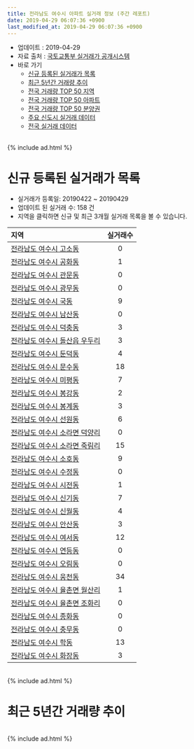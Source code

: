 ```yaml
---
title: 전라남도 여수시 아파트 실거래 정보 (주간 레포트)
date: 2019-04-29 06:07:36 +0900
last_modified_at: 2019-04-29 06:07:36 +0900
---
```


* 업데이트 : 2019-04-29
* 자료 출처 : [국토교통부 실거래가 공개시스템](http://rt.molit.go.kr)
* 바로 가기
    * [신규 등록된 실거래가 목록](#신규-등록된-실거래가-목록)
    * [최근 5년간 거래량 추이](#최근-5년간-거래량-추이)
    * [전국 거래량 TOP 50 지역](https://inasie.github.io/apt-trade-info/최근-3개월-전국에서-가장-거래가-많이-발생한-지역)
    * [전국 거래량 TOP 50 아파트](https://inasie.github.io/apt-trade-info/최근-3개월-전국에서-가장-거래가-많이-발생한-아파트)
    * [전국 거래량 TOP 50 분양권](https://inasie.github.io/apt-trade-info/최근-3개월-전국에서-가장-거래가-많이-발생한-분양권)
    * [주요 신도시 실거래 데이터](https://inasie.github.io/apt-trade-info/주요-신도시)
    * [전국 실거래 데이터](https://inasie.github.io/apt-trade-info/전국)

<br>
{% include ad.html %}
<br>

# 신규 등록된 실거래가 목록
* 실거래가 등록일: 20190422 ~ 20190429
* 업데이트 된 실거래 수: 158 건
* 지역을 클릭하면 신규 및 최근 3개월 실거래 목록을 볼 수 있습니다.


|지역|실거래수|
|:---|:---:|
|[전라남도 여수시 고소동](https://inasie.github.io/apt-trade-info/전라남도-여수시-고소동)|0|
|[전라남도 여수시 공화동](https://inasie.github.io/apt-trade-info/전라남도-여수시-공화동)|1|
|[전라남도 여수시 관문동](https://inasie.github.io/apt-trade-info/전라남도-여수시-관문동)|0|
|[전라남도 여수시 광무동](https://inasie.github.io/apt-trade-info/전라남도-여수시-광무동)|0|
|[전라남도 여수시 국동](https://inasie.github.io/apt-trade-info/전라남도-여수시-국동)|9|
|[전라남도 여수시 남산동](https://inasie.github.io/apt-trade-info/전라남도-여수시-남산동)|0|
|[전라남도 여수시 덕충동](https://inasie.github.io/apt-trade-info/전라남도-여수시-덕충동)|3|
|[전라남도 여수시 돌산읍 우두리](https://inasie.github.io/apt-trade-info/전라남도-여수시-돌산읍-우두리)|3|
|[전라남도 여수시 둔덕동](https://inasie.github.io/apt-trade-info/전라남도-여수시-둔덕동)|4|
|[전라남도 여수시 문수동](https://inasie.github.io/apt-trade-info/전라남도-여수시-문수동)|18|
|[전라남도 여수시 미평동](https://inasie.github.io/apt-trade-info/전라남도-여수시-미평동)|7|
|[전라남도 여수시 봉강동](https://inasie.github.io/apt-trade-info/전라남도-여수시-봉강동)|2|
|[전라남도 여수시 봉계동](https://inasie.github.io/apt-trade-info/전라남도-여수시-봉계동)|3|
|[전라남도 여수시 선원동](https://inasie.github.io/apt-trade-info/전라남도-여수시-선원동)|6|
|[전라남도 여수시 소라면 덕양리](https://inasie.github.io/apt-trade-info/전라남도-여수시-소라면-덕양리)|0|
|[전라남도 여수시 소라면 죽림리](https://inasie.github.io/apt-trade-info/전라남도-여수시-소라면-죽림리)|15|
|[전라남도 여수시 소호동](https://inasie.github.io/apt-trade-info/전라남도-여수시-소호동)|9|
|[전라남도 여수시 수정동](https://inasie.github.io/apt-trade-info/전라남도-여수시-수정동)|0|
|[전라남도 여수시 시전동](https://inasie.github.io/apt-trade-info/전라남도-여수시-시전동)|1|
|[전라남도 여수시 신기동](https://inasie.github.io/apt-trade-info/전라남도-여수시-신기동)|7|
|[전라남도 여수시 신월동](https://inasie.github.io/apt-trade-info/전라남도-여수시-신월동)|4|
|[전라남도 여수시 안산동](https://inasie.github.io/apt-trade-info/전라남도-여수시-안산동)|3|
|[전라남도 여수시 여서동](https://inasie.github.io/apt-trade-info/전라남도-여수시-여서동)|12|
|[전라남도 여수시 연등동](https://inasie.github.io/apt-trade-info/전라남도-여수시-연등동)|0|
|[전라남도 여수시 오림동](https://inasie.github.io/apt-trade-info/전라남도-여수시-오림동)|0|
|[전라남도 여수시 웅천동](https://inasie.github.io/apt-trade-info/전라남도-여수시-웅천동)|34|
|[전라남도 여수시 율촌면 월산리](https://inasie.github.io/apt-trade-info/전라남도-여수시-율촌면-월산리)|1|
|[전라남도 여수시 율촌면 조화리](https://inasie.github.io/apt-trade-info/전라남도-여수시-율촌면-조화리)|0|
|[전라남도 여수시 종화동](https://inasie.github.io/apt-trade-info/전라남도-여수시-종화동)|0|
|[전라남도 여수시 충무동](https://inasie.github.io/apt-trade-info/전라남도-여수시-충무동)|0|
|[전라남도 여수시 학동](https://inasie.github.io/apt-trade-info/전라남도-여수시-학동)|13|
|[전라남도 여수시 화장동](https://inasie.github.io/apt-trade-info/전라남도-여수시-화장동)|3|


<br>
{% include ad.html %}
<br>

# 최근 5년간 거래량 추이


<div style="width:100%;">
    <canvas id="deal_progress" height="200"></canvas>
</div>

<script>
new Chart(document.getElementById("deal_progress"), {
    type: 'line',
    data: {
        labels: ['201404','201405','201406','201407','201408','201409','201410','201411','201412','201501','201502','201503','201504','201505','201506','201507','201508','201509','201510','201511','201512','201601','201602','201603','201604','201605','201606','201607','201608','201609','201610','201611','201612','201701','201702','201703','201704','201705','201706','201707','201708','201709','201710','201711','201712','201801','201802','201803','201804','201805','201806','201807','201808','201809','201810','201811','201812','201901','201902','201903','201904'],
        datasets: [{
            label: '매매',
            pointRadius: 1,
            data: [222, 215, 187, 221, 169, 217, 269, 231, 222, 269, 246, 358, 331, 344, 336, 275, 243, 206, 274, 222, 223, 232, 238, 292, 274, 213, 292, 280, 371, 317, 336, 288, 225, 217, 263, 317, 242, 293, 306, 272, 302, 356, 203, 240, 246, 448, 327, 408, 314, 298, 272, 293, 267, 282, 369, 293, 258, 246, 295, 327, 163],
            borderColor: "rgba(255, 201, 14, 1)",
            backgroundColor: "rgba(255, 201, 14, 0.5)",
            fill: false,
            lineTension: 0
        },{
            label: '전월세',
            pointRadius: 1,
            data: [267, 241, 216, 225, 219, 241, 263, 242, 263, 274, 345, 363, 352, 330, 271, 274, 255, 236, 267, 196, 250, 236, 0, 321, 281, 298, 253, 265, 249, 257, 239, 227, 249, 254, 443, 355, 308, 366, 332, 347, 353, 332, 257, 272, 269, 270, 369, 384, 316, 315, 265, 322, 265, 252, 241, 253, 243, 266, 365, 341, 202],
            borderColor: "rgba(0, 141, 185, 1)",
            backgroundColor: "rgba(0, 141, 185, 0.5)",
            fill: false,
            lineTension: 0
        }
        ]
    },
    options: {
        responsive: true,
        title: {
            display: false
        },
        tooltips: {
            mode: 'index',
            intersect: false
        },
        hover: {
            mode: 'nearest',
            intersect: true
        },
        scales: {
            xAxes: [{
                display: true,
                scaleLabel: {
                    display: true,
                    labelString: '년/월'
                }
            }],
            yAxes: [{
                display: true,
                ticks: {
                    suggestedMin: 0,
                },
                scaleLabel: {
                    display: true,
                    labelString: '실거래 수'
                }
            }]
        }
    }
});

</script>


<br>
{% include ad.html %}
<br>


